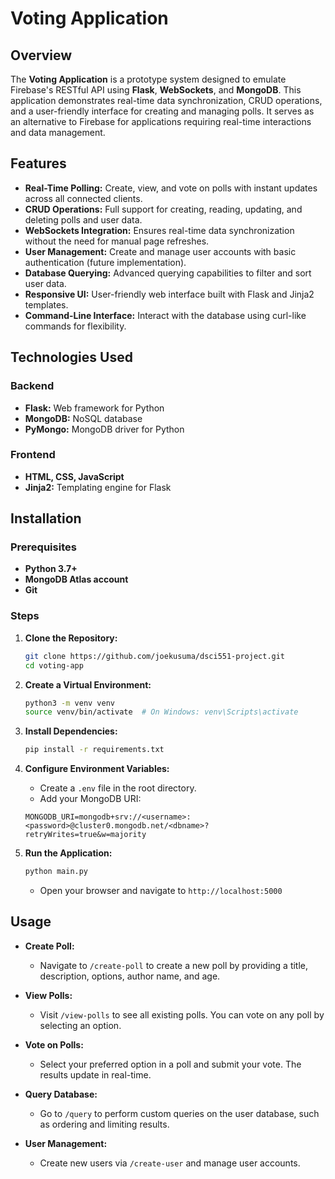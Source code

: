 # Voting Application

## Overview

The **Voting Application** is a prototype system designed to emulate Firebase's RESTful API using **Flask**, **WebSockets**, and **MongoDB**. This application demonstrates real-time data synchronization, CRUD operations, and a user-friendly interface for creating and managing polls. It serves as an alternative to Firebase for applications requiring real-time interactions and data management.

## Features

- **Real-Time Polling:** Create, view, and vote on polls with instant updates across all connected clients.
- **CRUD Operations:** Full support for creating, reading, updating, and deleting polls and user data.
- **WebSockets Integration:** Ensures real-time data synchronization without the need for manual page refreshes.
- **User Management:** Create and manage user accounts with basic authentication (future implementation).
- **Database Querying:** Advanced querying capabilities to filter and sort user data.
- **Responsive UI:** User-friendly web interface built with Flask and Jinja2 templates.
- **Command-Line Interface:** Interact with the database using curl-like commands for flexibility.

## Technologies Used

### Backend

- **Flask:** Web framework for Python
- **MongoDB:** NoSQL database
- **PyMongo:** MongoDB driver for Python

### Frontend

- **HTML, CSS, JavaScript**
- **Jinja2:** Templating engine for Flask

## Installation

### Prerequisites

- **Python 3.7+**
- **MongoDB Atlas account**
- **Git**

### Steps

1. **Clone the Repository:**

    ```bash
    git clone https://github.com/joekusuma/dsci551-project.git
    cd voting-app
    ```

2. **Create a Virtual Environment:**

    ```bash
    python3 -m venv venv
    source venv/bin/activate  # On Windows: venv\Scripts\activate
    ```

3. **Install Dependencies:**

    ```bash
    pip install -r requirements.txt
    ```

4. **Configure Environment Variables:**

    - Create a `.env` file in the root directory.
    - Add your MongoDB URI:

    ```env
    MONGODB_URI=mongodb+srv://<username>:<password>@cluster0.mongodb.net/<dbname>?retryWrites=true&w=majority
    ```

5. **Run the Application:**

    ```bash
    python main.py
    ```

    - Open your browser and navigate to `http://localhost:5000`

## Usage

- **Create Poll:**
  - Navigate to `/create-poll` to create a new poll by providing a title, description, options, author name, and age.

- **View Polls:**
  - Visit `/view-polls` to see all existing polls. You can vote on any poll by selecting an option.

- **Vote on Polls:**
  - Select your preferred option in a poll and submit your vote. The results update in real-time.

- **Query Database:**
  - Go to `/query` to perform custom queries on the user database, such as ordering and limiting results.

- **User Management:**
  - Create new users via `/create-user` and manage user accounts.
